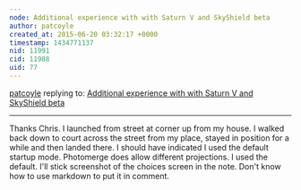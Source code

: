 ```yaml
---
node: Additional experience with with Saturn V and SkyShield beta
author: patcoyle
created_at: 2015-06-20 03:32:17 +0000
timestamp: 1434771137
nid: 11991
cid: 11988
uid: 77
---
```




[patcoyle](../profile/patcoyle) replying to: [Additional experience with with Saturn V and SkyShield beta](../notes/patcoyle/06-20-2015/additional-experience-with-with-saturn-v-and-skyshield-beta)

----
Thanks Chris. I launched from street at corner up from my house. I walked back down to court across the street from my place, stayed in position for a while and then landed there. I should have indicated I used the default startup mode. Photomerge does allow different projections. I used the default. I'll stick screenshot of the choices screen in the note. Don't know how to use markdown to put it in comment.



